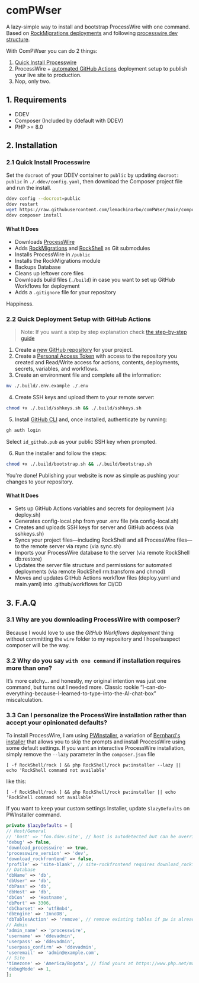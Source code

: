# comPWser

A lazy-simple way to install and bootstrap ProcessWire with one command.
Based on [RockMigrations deployments](https://www.baumrock.com/en/processwire/modules/rockmigrations/docs/deploy/#update-config.php) and following [processwire.dev structure](https://github.com/MoritzLost/ProcessWireDev/blob/master/site/02-setup-and-structure/02-integrate-composer-with-processwire.md).

With ComPWser you can do 2 things:
1. [Quick Install Processwire](#21-quick-install-processwire)
2. ProcessWire + [automated GitHub Actions](#22-quick-deployment-setup-with-github-actions) deployment setup to publish your live site to production.
3. Nop, only two.

## 1. Requirements

- DDEV
- Composer (Included by ddefault with DDEV)
- PHP >= 8.0  

## 2. Installation

### 2.1 Quick Install Processwire

Set the `docroot` of your DDEV container to `public` by updating `docroot: public` in `./.ddev/config.yaml`, then download the Composer project file and run the install.

```sh
ddev config --docroot=public
ddev restart
wget https://raw.githubusercontent.com/lemachinarbo/comPWser/main/composer.json
ddev composer install
```

#### What It Does
- Downloads [ProcessWire](https://github.com/processwire/processwire/)
- Adds [RockMigrations](https://github.com/baumrock/RockMigrations) and [RockShell](https://github.com/baumrock/RockShell) as Git submodules
- Installs ProcessWire in `/public`
- Installs the RockMigrations module
- Backups Database
- Cleans up leftover core files
- Downloads build files (`./build`) in case you want to set up GitHub Workflows for deployment
- Adds a `.gitignore` file for your repository

Happiness.

### 2.2 Quick Deployment Setup with GitHub Actions

> Note: If you want a step by step explanation check [the step-by-step guide](./docs/guide.md)

1. Create a [new GitHub repository](https://github.com/new) for your project.
2. Create a [Personal Access Token](https://github.com/settings/personal-access-tokens) with access to the repository you created and Read/Write access for actions, contents, deployments, secrets, variables, and workflows.
3. Create an environment file and complete all the information:

```sh
mv ./.build/.env.example ./.env
```

4. Create SSH keys and upload them to your remote server:

```sh
chmod +x ./.build/sshkeys.sh && ./.build/sshkeys.sh
```

5. Install [GitHub CLI](https://github.com/cli/cli#installation) and, once installed, authenticate by running:

```sh
gh auth login
```

Select `id_github.pub` as your public SSH key when prompted.

6. Run the installer and follow the steps:

```sh
chmod +x ./.build/bootstrap.sh && ./.build/bootstrap.sh
```

You're done! Publishing your website is now as simple as pushing your changes to your repository.

#### What It Does
- Sets up GitHub Actions variables and secrets for deployment (via deploy.sh)
- Generates config-local.php from your .env file (via config-local.sh)
- Creates and uploads SSH keys for server and GitHub access (via sshkeys.sh)
- Syncs your project files—including RockShell and all ProcessWire files—to the remote server via rsync (via sync.sh)
- Imports your ProcessWire database to the server (via remote RockShell db:restore)
- Updates the server file structure and permissions for automated deployments (via remote RockShell rm:transform and chmod)
- Moves and updates GitHub Actions workflow files (deploy.yaml and main.yaml) into .github/workflows for CI/CD


## 3. F.A.Q

### 3.1 Why are you downloading ProcessWire with composer?

Because I would love to use the *GitHub Workflows deployment* thing without committing the `wire` folder to my repository and I hope/suspect composer will be the way.

### 3.2 Why do you say `with one command` if installation requires more than one?

It’s more catchy… and honestly, my original intention was just one command, but turns out I needed more. Classic rookie “I-can-do-everything-because-I-learned-to-type-into-the-AI-chat-box” miscalculation.

### 3.3 Can I personalize the ProcessWire installation rather than accept your opinionated defaults?

To install ProcessWire, I am using [PWInstaller](https://github.com/lemachinarbo/RockShell/blob/8ddcea56fe1cd7c678ba18df81b1834a6b1fd27f/App/Commands/PwInstaller.php), a variation of [Bernhard's installer](https://github.com/baumrock/RockShell/blob/21d6808c35fbbcbf192f05b3fd3d88fa96b2b7cf/App/Commands/PwInstall.php) that allows you to skip the prompts and install ProcessWire using some default settings. If you want an interactive ProcessWire installation, simply remove the `--lazy` parameter in the `composer.json` file

```
[ -f RockShell/rock ] && php RockShell/rock pw:installer --lazy || echo 'RockShell command not available'
```

like this:

```
[ -f RockShell/rock ] && php RockShell/rock pw:installer || echo 'RockShell command not available'
```

If you want to keep your custom settings Installer, update `$lazyDefaults` on PWInstaller command.

```php
private $lazyDefaults = [
// Host/General
// 'host' => 'foo.ddev.site', // host is autodetected but can be overridden
'debug' => false,
'download_processwire' => true,
'processwire_version' => 'dev',
'download_rockfrontend' => false,
'profile' => 'site-blank', // site-rockfrontend requires download_rockfrontend to be true
// Database
'dbName' => 'db',
'dbUser' => 'db',
'dbPass' => 'db',
'dbHost' => 'db',
'dbCon'  => 'Hostname',
'dbPort' => 3306,
'dbCharset' => 'utf8mb4',
'dbEngine' => 'InnoDB',
'dbTablesAction' => 'remove', // remove existing tables if pw is already installed
// Admin
'admin_name' => 'processwire',
'username' => 'ddevadmin',
'userpass' => 'ddevadmin',
'userpass_confirm' => 'ddevadmin',
'useremail' => 'admin@example.com',
// Site
'timezone' => 'America/Bogota', // find yours at https://www.php.net/manual/en/timezones.php
'debugMode' => 1,
];
```